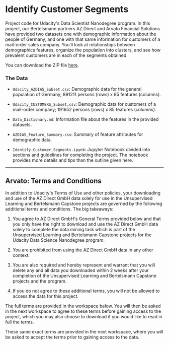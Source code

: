 # Identify Customer Segments

Project code for Udacity's Data Scientist Nanodegree program. In this project, our Bertelsmann partners AZ Direct and Arvato Financial Solutions have provided two datasets one with demographic information about the people of Germany, and one with that same information for customers of a mail-order sales company. You’ll look at relationships between demographics features, organize the population into clusters, and see how prevalent customers are in each of the segments obtained.


You can download the ZIP file [here](https://github.com/shihao-wen/Udacity-DSND/blob/master/Unsupervised%20Learning/Unsupervised%20Learning%20Project/.Trash-0/files/hw.tar.gz). 


### The Data


* `Udacity_AZDIAS_Subset.csv`: Demographic data for the general population of Germany; 891211 persons (rows) x 85 features (columns). 

* `Udacity_CUSTOMERS_Subset.csv`: Demographic data for customers of a mail-order company; 191652 persons (rows) x 85 features (columns). 

* `Data_Dictionary.md`: Information file about the features in the provided datasets. 

* `AZDIAS_Feature_Summary.csv`: Summary of feature attributes for demographic data. 

* `Identify_Customer_Segments.ipynb`: Jupyter Notebook divided into sections and guidelines for completing the project. The notebook provides more details and tips than the outline given here. 



----
## Arvato: Terms and Conditions

In addition to Udacity's Terms of Use and other policies, your downloading and use of the AZ Direct GmbH data solely for use in the Unsupervised Learning and Bertelsmann Capstone projects are governed by the following additional terms and conditions. The big takeaways: 


1. You agree to AZ Direct GmbH's General Terms provided below and that you only have the right to download and use the AZ Direct GmbH data solely to complete the data mining task which is part of the Unsupervised Learning and Bertelsmann Capstone projects for the Udacity Data Science Nanodegree program.

2. You are prohibited from using the AZ Direct GmbH data in any other context.

3. You are also required and hereby represent and warrant that you will delete any and all data you downloaded within 2 weeks after your completion of the Unsupervised Learning and Bertelsmann Capstone projects and the program.

4. If you do not agree to these additional terms, you will not be allowed to access the data for this project.

The full terms are provided in the workspace below. You will then be asked in the next workspace to agree to these terms before gaining access to the project, which you may also choose to download if you would like to read in full the terms.

These same exact terms are provided in the next workspace, where you will be asked to accept the terms prior to gaining access to the data.
